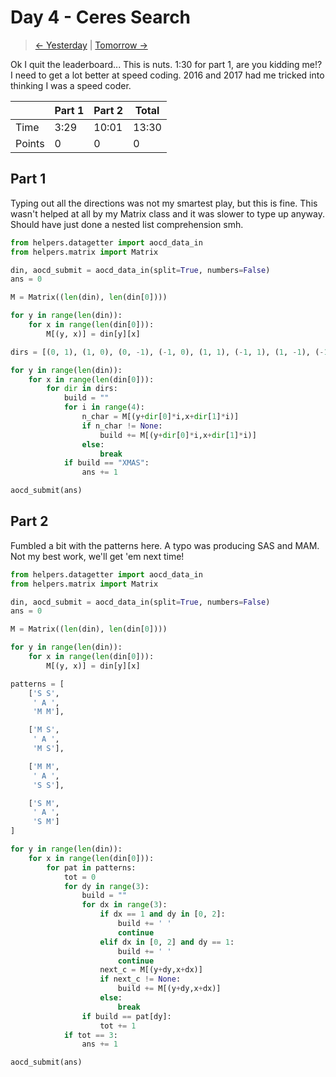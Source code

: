 # Day 4 - Ceres Search

> [<- Yesterday](3.md) | [Tomorrow ->](5.md)

Ok I quit the leaderboard... This is nuts. 1:30 for part 1, are you kidding me!? I need to get a lot better at speed coding. 2016 and 2017 had me tricked into thinking I was a speed coder.

|        | Part 1 | Part 2 | Total |
|--------|--------|--------|-------|
| Time   | 3:29   | 10:01  | 13:30 |
| Points | 0      | 0      | 0     |

## Part 1

Typing out all the directions was not my smartest play, but this is fine. This wasn't helped at all by my Matrix class and it was slower to type up anyway. Should have just done a nested list comprehension smh.

```python
from helpers.datagetter import aocd_data_in
from helpers.matrix import Matrix

din, aocd_submit = aocd_data_in(split=True, numbers=False)
ans = 0

M = Matrix((len(din), len(din[0])))

for y in range(len(din)):
    for x in range(len(din[0])):
        M[(y, x)] = din[y][x]

dirs = [(0, 1), (1, 0), (0, -1), (-1, 0), (1, 1), (-1, 1), (1, -1), (-1, -1)]

for y in range(len(din)):
    for x in range(len(din[0])):
        for dir in dirs:
            build = ""
            for i in range(4):
                n_char = M[(y+dir[0]*i,x+dir[1]*i)]
                if n_char != None:
                    build += M[(y+dir[0]*i,x+dir[1]*i)]
                else:
                    break
            if build == "XMAS":
                ans += 1

aocd_submit(ans)
```

## Part 2

Fumbled a bit with the patterns here. A typo was producing SAS and MAM. Not my best work, we'll get 'em next time!

```python
from helpers.datagetter import aocd_data_in
from helpers.matrix import Matrix

din, aocd_submit = aocd_data_in(split=True, numbers=False)
ans = 0

M = Matrix((len(din), len(din[0])))

for y in range(len(din)):
    for x in range(len(din[0])):
        M[(y, x)] = din[y][x]

patterns = [
    ['S S',
     ' A ',
     'M M'],

    ['M S',
     ' A ',
     'M S'],

    ['M M',
     ' A ',
     'S S'],

    ['S M',
     ' A ',
     'S M']
]

for y in range(len(din)):
    for x in range(len(din[0])):
        for pat in patterns:
            tot = 0
            for dy in range(3):
                build = ""
                for dx in range(3):
                    if dx == 1 and dy in [0, 2]:
                        build += ' '
                        continue
                    elif dx in [0, 2] and dy == 1:
                        build += ' '
                        continue
                    next_c = M[(y+dy,x+dx)]
                    if next_c != None:
                        build += M[(y+dy,x+dx)]
                    else:
                        break
                if build == pat[dy]:
                    tot += 1
            if tot == 3:
                ans += 1

aocd_submit(ans)
```
